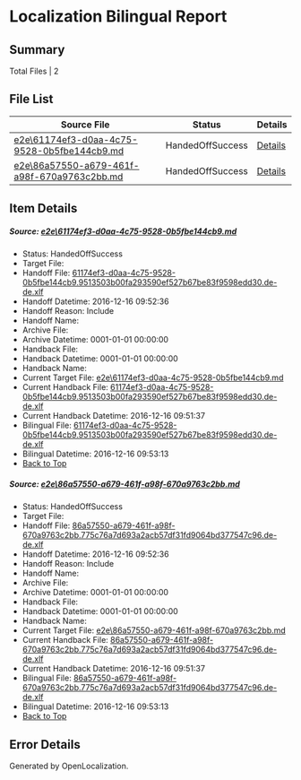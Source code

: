 # <a name='report-top'></a> Localization Bilingual Report

## Summary
 Total Files | 2

## File List
 Source File | Status | Details 
 ----------- | ------ | ------- 
 [e2e\61174ef3-d0aa-4c75-9528-0b5fbe144cb9.md](https://github.com/OpenLocalizationTestOrg/ol-test0/blob/912bff7efa4b22b7f81f3ee4c1d40c772b2e2ce1/e2e/61174ef3-d0aa-4c75-9528-0b5fbe144cb9.md) | HandedOffSuccess | [Details](#83dbb8e56a0cd5f2c93249c278ec7ae844f122402)
 [e2e\86a57550-a679-461f-a98f-670a9763c2bb.md](https://github.com/OpenLocalizationTestOrg/ol-test0/blob/912bff7efa4b22b7f81f3ee4c1d40c772b2e2ce1/e2e/86a57550-a679-461f-a98f-670a9763c2bb.md) | HandedOffSuccess | [Details](#c6e5bbf5d08ff9064675aa51ea3880754739522f3)

## Item Details
##### <a name='83dbb8e56a0cd5f2c93249c278ec7ae844f122402'></a> Source: [e2e\61174ef3-d0aa-4c75-9528-0b5fbe144cb9.md](https://github.com/OpenLocalizationTestOrg/ol-test0/blob/912bff7efa4b22b7f81f3ee4c1d40c772b2e2ce1/e2e/61174ef3-d0aa-4c75-9528-0b5fbe144cb9.md)
* Status: HandedOffSuccess
* Target File: 
* Handoff File: [61174ef3-d0aa-4c75-9528-0b5fbe144cb9.9513503b00fa293590ef527b67be83f9598edd30.de-de.xlf](https://github.com/OpenLocalizationTestOrg/ol-test0-handoff/blob/92edff53a4927cd257028fc54715230f90430dd7/ol-handoff/OpenLocalizationTestOrg/ol-test0-dede/xinjiang/ht/61174ef3-d0aa-4c75-9528-0b5fbe144cb9.9513503b00fa293590ef527b67be83f9598edd30.de-de.xlf)
* Handoff Datetime: 2016-12-16 09:52:36
* Handoff Reason: Include
* Handoff Name: 
* Archive File: 
* Archive Datetime: 0001-01-01 00:00:00
* Handback File: 
* Handback Datetime: 0001-01-01 00:00:00
* Handback Name: 
* Current Target File: [e2e\61174ef3-d0aa-4c75-9528-0b5fbe144cb9.md](https://github.com/OpenLocalizationTestOrg/ol-test0-dede/blob/f8e1239210c841ec51043bf50e7762647d87f3bc/e2e/61174ef3-d0aa-4c75-9528-0b5fbe144cb9.md)
* Current Handback File: [61174ef3-d0aa-4c75-9528-0b5fbe144cb9.9513503b00fa293590ef527b67be83f9598edd30.de-de.xlf](https://github.com/OpenLocalizationTestOrg/ol-test0-handback/blob/f9f045f63d449cf2bdafa180d503afe5d2cb2078/ol-handback/OpenLocalizationTestOrg/ol-test0-dede/xinjiang/ht/61174ef3-d0aa-4c75-9528-0b5fbe144cb9.9513503b00fa293590ef527b67be83f9598edd30.de-de.xlf)
* Current Handback Datetime: 2016-12-16 09:51:37
* Bilingual File: [61174ef3-d0aa-4c75-9528-0b5fbe144cb9.9513503b00fa293590ef527b67be83f9598edd30.de-de.xlf](https://github.com/OpenLocalizationTestOrg/ol-test0-handback/blob/f9f045f63d449cf2bdafa180d503afe5d2cb2078/ol-handback/OpenLocalizationTestOrg/ol-test0-dede/xinjiang/ht/61174ef3-d0aa-4c75-9528-0b5fbe144cb9.9513503b00fa293590ef527b67be83f9598edd30.de-de.xlf)
* Bilingual Datetime: 2016-12-16 09:53:13
* [Back to Top](#report-top)

##### <a name='c6e5bbf5d08ff9064675aa51ea3880754739522f3'></a> Source: [e2e\86a57550-a679-461f-a98f-670a9763c2bb.md](https://github.com/OpenLocalizationTestOrg/ol-test0/blob/912bff7efa4b22b7f81f3ee4c1d40c772b2e2ce1/e2e/86a57550-a679-461f-a98f-670a9763c2bb.md)
* Status: HandedOffSuccess
* Target File: 
* Handoff File: [86a57550-a679-461f-a98f-670a9763c2bb.775c76a7d693a2acb57df31fd9064bd377547c96.de-de.xlf](https://github.com/OpenLocalizationTestOrg/ol-test0-handoff/blob/92edff53a4927cd257028fc54715230f90430dd7/ol-handoff/OpenLocalizationTestOrg/ol-test0-dede/xinjiang/ht/86a57550-a679-461f-a98f-670a9763c2bb.775c76a7d693a2acb57df31fd9064bd377547c96.de-de.xlf)
* Handoff Datetime: 2016-12-16 09:52:36
* Handoff Reason: Include
* Handoff Name: 
* Archive File: 
* Archive Datetime: 0001-01-01 00:00:00
* Handback File: 
* Handback Datetime: 0001-01-01 00:00:00
* Handback Name: 
* Current Target File: [e2e\86a57550-a679-461f-a98f-670a9763c2bb.md](https://github.com/OpenLocalizationTestOrg/ol-test0-dede/blob/f8e1239210c841ec51043bf50e7762647d87f3bc/e2e/86a57550-a679-461f-a98f-670a9763c2bb.md)
* Current Handback File: [86a57550-a679-461f-a98f-670a9763c2bb.775c76a7d693a2acb57df31fd9064bd377547c96.de-de.xlf](https://github.com/OpenLocalizationTestOrg/ol-test0-handback/blob/f9f045f63d449cf2bdafa180d503afe5d2cb2078/ol-handback/OpenLocalizationTestOrg/ol-test0-dede/xinjiang/ht/86a57550-a679-461f-a98f-670a9763c2bb.775c76a7d693a2acb57df31fd9064bd377547c96.de-de.xlf)
* Current Handback Datetime: 2016-12-16 09:51:37
* Bilingual File: [86a57550-a679-461f-a98f-670a9763c2bb.775c76a7d693a2acb57df31fd9064bd377547c96.de-de.xlf](https://github.com/OpenLocalizationTestOrg/ol-test0-handback/blob/f9f045f63d449cf2bdafa180d503afe5d2cb2078/ol-handback/OpenLocalizationTestOrg/ol-test0-dede/xinjiang/ht/86a57550-a679-461f-a98f-670a9763c2bb.775c76a7d693a2acb57df31fd9064bd377547c96.de-de.xlf)
* Bilingual Datetime: 2016-12-16 09:53:13
* [Back to Top](#report-top)


## Error Details

Generated by OpenLocalization.
